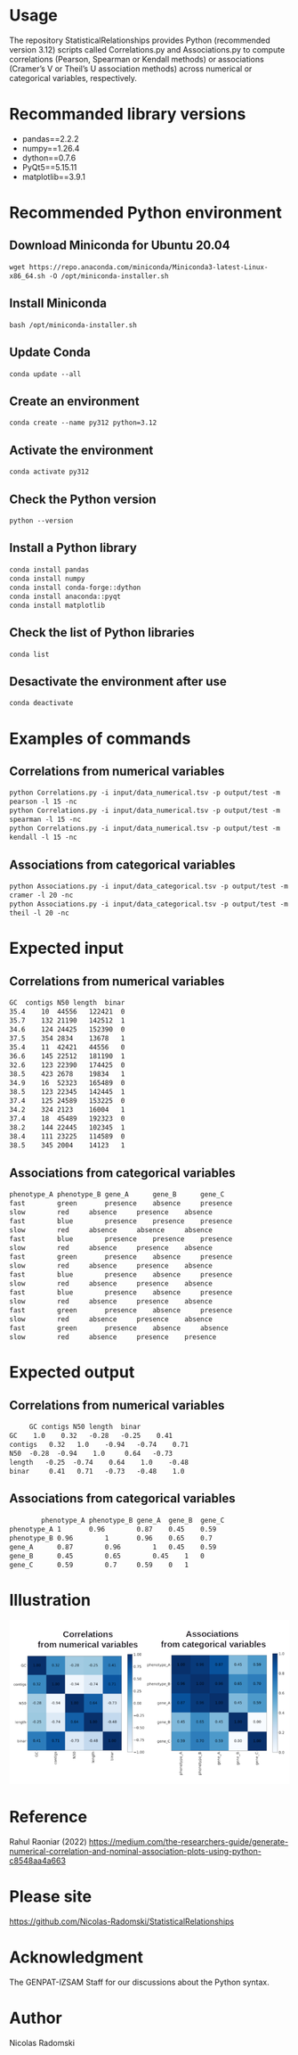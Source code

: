 # Usage
The repository StatisticalRelationships provides Python (recommended version 3.12) scripts called Correlations.py and Associations.py to compute correlations (Pearson, Spearman or Kendall methods) or associations (Cramer’s V or Theil’s U association methods) across numerical or categorical variables, respectively.
# Recommanded library versions
- pandas==2.2.2
- numpy==1.26.4
- dython==0.7.6
- PyQt5==5.15.11
- matplotlib==3.9.1
# Recommended Python environment
## Download Miniconda for Ubuntu 20.04
```
wget https://repo.anaconda.com/miniconda/Miniconda3-latest-Linux-x86_64.sh -O /opt/miniconda-installer.sh
```
## Install Miniconda
```
bash /opt/miniconda-installer.sh
```
## Update Conda
```
conda update --all
```
## Create an environment
```
conda create --name py312 python=3.12
```
## Activate the environment
```
conda activate py312
```
## Check the Python version
```
python --version
```
## Install a Python library
```
conda install pandas
conda install numpy
conda install conda-forge::dython
conda install anaconda::pyqt
conda install matplotlib
```
## Check the list of Python libraries
```
conda list
```
## Desactivate the environment after use
```
conda deactivate
```
# Examples of commands
## Correlations from numerical variables
```
python Correlations.py -i input/data_numerical.tsv -p output/test -m pearson -l 15 -nc
python Correlations.py -i input/data_numerical.tsv -p output/test -m spearman -l 15 -nc
python Correlations.py -i input/data_numerical.tsv -p output/test -m kendall -l 15 -nc
```
## Associations from categorical variables
```
python Associations.py -i input/data_categorical.tsv -p output/test -m cramer -l 20 -nc
python Associations.py -i input/data_categorical.tsv -p output/test -m theil -l 20 -nc
```
# Expected input
## Correlations from numerical variables
```
GC	contigs	N50	length	binar
35.4	10	44556	122421	0
35.7	132	21190	142512	1
34.6	124	24425	152390	0
37.5	354	2834	13678	1
35.4	11	42421	44556	0
36.6	145	22512	181190	1
32.6	123	22390	174425	0
38.5	423	2678	19834	1
34.9	16	52323	165489	0
38.5	123	22345	142445	1
37.4	125	24589	153225	0
34.2	324	2123	16004	1
37.4	18	45489	192323	0
38.2	144	22445	102345	1
38.4	111	23225	114589	0
38.5	345	2004	14123	1
```
## Associations from categorical variables
```
phenotype_A	phenotype_B	gene_A		gene_B		gene_C
fast		green		presence	absence		presence
slow		red		absence		presence	absence
fast		blue		presence	presence	presence
slow		red		absence		absence		absence
fast		blue		presence	presence	presence
slow		red		absence		presence	absence
fast		green		presence	absence		presence
slow		red		absence		presence	absence
fast		blue		presence	absence		presence
slow		red		absence		presence	absence
fast		blue		presence	absence		presence
slow		red		absence		presence	absence
fast		green		presence	absence		presence
slow		red		absence		presence	absence
fast		green		presence	absence		absence
slow		red		absence		presence	presence
```
# Expected output
## Correlations from numerical variables
```
	 GC	contigs N50	length	binar
GC	  1.0	 0.32	-0.28	-0.25	 0.41
contigs   0.32	 1.0	-0.94	-0.74	 0.71
N50	 -0.28	-0.94	 1.0	 0.64	-0.73
length	 -0.25	-0.74	 0.64	 1.0	-0.48
binar	  0.41	 0.71	-0.73	-0.48	 1.0
```
## Associations from categorical variables
```
		phenotype_A	phenotype_B	gene_A	gene_B	gene_C
phenotype_A	1		0.96		0.87	0.45	0.59
phenotype_B	0.96		1		0.96	0.65	0.7
gene_A		0.87		0.96		1	0.45	0.59
gene_B		0.45		0.65		0.45	1	0
gene_C		0.59		0.7		0.59	0	1
```
# Illustration
![workflow figure](https://github.com/Nicolas-Radomski/StatisticalRelationships/blob/main/illustration.png)
# Reference
Rahul Raoniar (2022) https://medium.com/the-researchers-guide/generate-numerical-correlation-and-nominal-association-plots-using-python-c8548aa4a663
# Please site
https://github.com/Nicolas-Radomski/StatisticalRelationships
# Acknowledgment
The GENPAT-IZSAM Staff for our discussions about the Python syntax.
# Author
Nicolas Radomski
